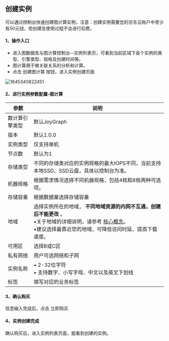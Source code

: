 ## 创建实例
可以通过控制台快速创建图计算实例，注意：创建实例需要您的京东云账户中至少有50元钱，但创建及使用过程不会进行扣费。

#### 1、操作入口

- 进入图数据库与图计算控制台--实例列表页，可看到当前区域下各个实例的类型、引擎类型、规格及创建时间等。
- 图计算用于做关联关系的分析和计算。
- 点击 创建图计算 按钮，进入实例创建页面

![1645340822451](https://github.com/jdcloudcom/cn/blob/cn-joygraph/image/Elastic-Compute/Graph-Compute/1645340822451.png)

#### 2、进行实例参数配置-图计算

| 参数           | 说明                                                         |
| -------------- | ------------------------------------------------------------ |
| 数计算引擎类型 | 默认JoyGraph                                                 |
| 版本           | 默认1.0.0                                                    |
| 实例类型       | 仅支持单机                                                   |
| 节点数         | 默认为1                                                      |
| 存储类型       | 不同的存储类对应的实例规格的最大IOPS不同，当前支持本地SSD、SSD云盘，具体以控制台为准。 |
| 机器规格       | 根据需求情况选择不同机器规格，包括4核和8核两种可选项。       |
| 存储容量       | 根据数据量选择存储容量                                       |
| 地域           | 选择实例所在的地域， **不同地域资源的内网不互通，创建后不能更改** 。<br/>•关于地域的详细说明，请参考 [核心概念](https://docs.jdcloud.com/cn/rds/core-concepts)。<br/>•建议选择最靠近您的地域，可降低访问时延、提高下载速度。 |
| 可用区         | 选择B或C区                                                   |
| 私有网络       | 用户可选网络和子网                                           |
| 实例名称       | • 2-32位字符<br/>• 支持数字、小写字母、中文以及英文下划线    |
| 标签           | 填写对应的业务标签                                           |

#### 3、确认购买

信息输入完成后，点击 立即购买

#### 4、实例创建完成

确认购买后，进入实例列表页面，能看到创建的实例。
